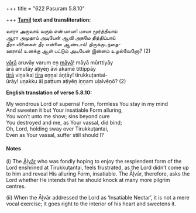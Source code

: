 +++
title = "622 Pasuram 5.8.10"

+++
**[Tamil](/definition/tamil#history "show Tamil definitions") text and transliteration:**

வாரா அருவாய் வரும் என் மாயா! மாயா மூர்த்தியாய்  
ஆரா அமுதாய் அடியேன் ஆவி அகமே தித்திப்பாய்  
தீரா வினைகள் தீர என்னை ஆண்டாய்! திருக்குடந்தை-  
ஊராய்! உனக்கு ஆள் பட்டும் அடியேன் இன்னம் உழல்வேனோ? (2)

[vārā](/definition/vara#vaishnavism "show vārā definitions") aruvāy varum eṉ [māyā](/definition/maya#vaishnavism "show māyā definitions")! māyā mūrttiyāy  
ārā amutāy aṭiyēṉ āvi akamē tittippāy  
[tīrā](/definition/tira#history "show tīrā definitions") viṉaikaḷ [tīra](/definition/tira#history "show tīra definitions") eṉṉai āṇṭāy! tirukkuṭantai-  
ūrāy! uṉakku āḷ paṭṭum aṭiyēṉ iṉṉam uḻalvēṉō? (2)

**English translation of verse 5.8.10:**

My wondrous Lord of supernal Form, formless You stay in my mind  
And sweeten it but Your insatiable Form alluring,  
You won’t unto me show; sins beyond cure  
You destroyed and me, as Your vassal, did bind;  
Oh, Lord, holding sway over Tirukkuṭantai,  
Even as Your vassal, suffer still should I?

#### Notes

\(i\) The [Āḻvār](/definition/aḻvar#vaishnavism "show Āḻvār definitions") who was fondly hoping to enjoy the resplendent form of the Lord enshrined at Tirukkuṭantai, feels frustrated, as the Lord didn’t come up to him and reveal His alluring Form, insatiable. The Āḻvār, therefore, asks the Lord whether He intends that he should knock at many more pilgrim centres.

\(ii\) When the Āḻvār addressed the Lord as ‘Insatiable Nectar’, it is not a mere vocal exercise; it goes right to the interior of his heart and sweetens it.


